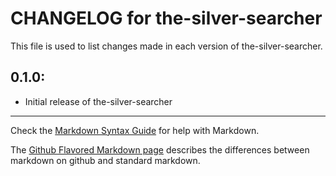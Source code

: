 # CHANGELOG for the-silver-searcher

This file is used to list changes made in each version of the-silver-searcher.

## 0.1.0:

* Initial release of the-silver-searcher

- - - 
Check the [Markdown Syntax Guide](http://daringfireball.net/projects/markdown/syntax) for help with Markdown.

The [Github Flavored Markdown page](http://github.github.com/github-flavored-markdown/) describes the differences between markdown on github and standard markdown.
